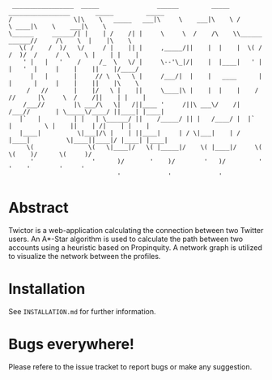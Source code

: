 	 _________________  _____                ______         _____   _________________       _____         _____   
	/                 \|\    \   _____   ___|\     \    ___|\    \ /                 \ ____|\    \    ___|\    \  
	\______     ______/| |    | /    /| |     \     \  /    /\    \\______     ______//     /\    \  |    |\    \ 
	   \( /    /  )/   \/     / |    || |     ,_____/||    |  |    |  \( /    /  )/  /     /  \    \ |    | |    |
	    ' |   |   '    /     /_  \   \/ |     \--'\_|/|    |  |____|   ' |   |   '  |     |    |    ||    |/____/ 
	      |   |       |     // \  \   \ |     /___/|  |    |   ____      |   |      |     |    |    ||    |\    \ 
	     /   //       |    |/   \ |    ||     \____|\ |    |  |    |    /   //      |\     \  /    /||    | |    |
	    /___//        |\ ___/\   \|   /||____ '     /||\ ___\/    /|   /___//       | \_____\/____/ ||____| |____|
	   |`   |         | |   | \______/ ||    /_____/ || |   /____/ |  |`   |         \ |    ||    | /|    | |    |
	   |____|          \|___|/\ |    | ||____|     | / \|___|    | /  |____|          \|____||____|/ |____| |____|
	     \(               \(   \|____|/   \( |_____|/    \( |____|/     \(               \(    )/      \(     )/  
	      '                '      )/       '    )/        '   )/         '                '    '        '     '   
	                              '             '             '                                                   
# Abstract
Twictor is a web-application calculating the connection between two Twitter users. An A*-Star algorithm is used to calculate the path between two accounts using a heuristic based on Propinquity. A network graph is utilized to visualize the network between the profiles.

# Installation
See `INSTALLATION.md` for further information.

# Bugs everywhere!
Please refere to the issue tracket to report bugs or make any suggestion.